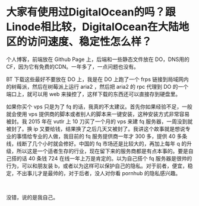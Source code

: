 # 大家有使用过DigitalOcean的吗？跟Linode相比较，DigitalOcean在大陆地区的访问速度、稳定性怎么样？
<p>个人博客，前端放在 Github Page 上，后端和一些静态文件放在 DO，DNS用的CF，因为它有免费的CDN。一年多了，一点问题也没有。</p><p>BT 下载这些最好不要放在 DO 上，我是在 DO 上跑了一个 frps 链接到局域网内的树莓派，然后在树莓派上运行 aria2 ，然后把 aria2 的 rpc 代理到 DO 的一个端口上，就可以用 web 来操控了，这样下载的东西还可以直接存到硬盘里。</p><p>如果你买个 vps 只是为了 fq 的话，我真的不太建议。首先你如果经验不足，一般就会使用 vps 提供商的脚本或者别人的脚本来一键安装，这种安装方式非常容易被封。我 2015 年在 vutlr 上 10 刀买了一个月的 vps 来建 fq 服务器，一周没到就被封了。换 ip 又要给钱，结果换了之后几天又被封了。我讲这个故事就是想说专业的事情给专业的人做，我目前的 fq 服务提供商一年才 300 多，提供 40 多条线，线断了几个小时就会修好。中国的 fq 市场还是比较大的，再加上每年 q 的升级，所以这是一个适者生存的行业，现在留下来的服务商都是有点本事的。要是自己搭的话 40 条钱 724 在线一年上万是肯定的。以为自己搭个 fq 服务器是很帅的行为，可以和朋友装 b，或者以为这样可以保护自己的隐私。对于前者，便宜，稳定，不出事儿才是最帅的，对于后者，没人对你看 pornhub 的隐私感兴趣。</p><br></p><p>没错，说的是我自己。</p>
